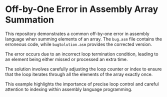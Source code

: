# Off-by-One Error in Assembly Array Summation

This repository demonstrates a common off-by-one error in assembly language when summing elements of an array. The `bug.asm` file contains the erroneous code, while `bugSolution.asm` provides the corrected version.

The error occurs due to an incorrect loop termination condition, leading to an element being either missed or processed an extra time.

The solution involves carefully adjusting the loop counter or index to ensure that the loop iterates through all the elements of the array exactly once.

This example highlights the importance of precise loop control and careful attention to indexing within assembly language programming.